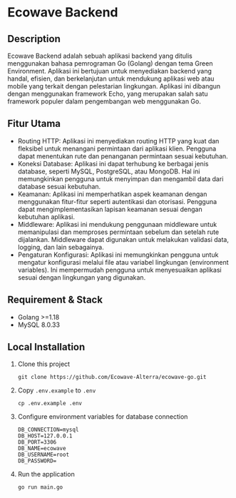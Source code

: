 # Ecowave Backend

## Description
Ecowave Backend adalah sebuah aplikasi backend yang ditulis menggunakan bahasa pemrograman Go (Golang) dengan tema Green Environment. Aplikasi ini bertujuan untuk menyediakan backend yang handal, efisien, dan berkelanjutan untuk mendukung aplikasi web atau mobile yang terkait dengan pelestarian lingkungan. Aplikasi ini dibangun dengan menggunakan framework Echo, yang merupakan salah satu framework populer dalam pengembangan web menggunakan Go.

## Fitur Utama

-   Routing HTTP: Aplikasi ini menyediakan routing HTTP yang kuat dan fleksibel untuk menangani permintaan dari aplikasi klien. Pengguna dapat menentukan rute dan penanganan permintaan sesuai kebutuhan.
-   Koneksi Database: Aplikasi ini dapat terhubung ke berbagai jenis database, seperti MySQL, PostgreSQL, atau MongoDB. Hal ini memungkinkan pengguna untuk menyimpan dan mengambil data dari database sesuai kebutuhan.
-   Keamanan: Aplikasi ini memperhatikan aspek keamanan dengan menggunakan fitur-fitur seperti autentikasi dan otorisasi. Pengguna dapat mengimplementasikan lapisan keamanan sesuai dengan kebutuhan aplikasi.
-   Middleware: Aplikasi ini mendukung penggunaan middleware untuk memanipulasi dan memproses permintaan sebelum dan setelah rute dijalankan. Middleware dapat digunakan untuk melakukan validasi data, logging, dan lain sebagainya.
-   Pengaturan Konfigurasi: Aplikasi ini memungkinkan pengguna untuk mengatur konfigurasi melalui file atau variabel lingkungan (environment variables). Ini mempermudah pengguna untuk menyesuaikan aplikasi sesuai dengan lingkungan yang digunakan.

## Requirement & Stack

-   Golang >=1.18
-   MySQL 8.0.33

## Local Installation

1. Clone this project
    ```
    git clone https://github.com/Ecowave-Alterra/ecowave-go.git
    ```

2. Copy `.env.example` to `.env`
    ```
    cp .env.example .env
    ```
3. Configure environment variables for database connection
    ```
    DB_CONNECTION=mysql
    DB_HOST=127.0.0.1
    DB_PORT=3306
    DB_NAME=ecowave
    DB_USERNAME=root
    DB_PASSWORD=
    ```

4.  Run the application
    ```
    go run main.go
    ```